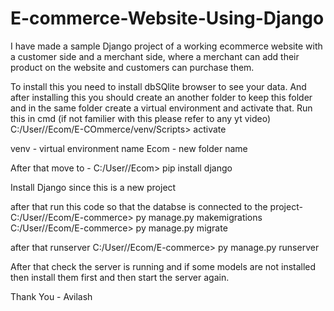 # E-commerce-Website-Using-Django
I have made a sample Django project of a working ecommerce website with a customer side and a merchant side, where a merchant can add their product on the website and customers can purchase them.

To install this you need to install dbSQlite browser to see your data. And after installing this you should create an another folder to keep this folder and in the same folder create a virtual environment and activate that. Run this in cmd (if not familier with this please refer to any yt video) C:/User//Ecom/E-COmmerce/venv/Scripts> activate

venv - virtual environment name Ecom - new folder name

After that move to - C:/User//Ecom> pip install django

Install Django since this is a new project

after that run this code so that the databse is connected to the project- C:/User//Ecom/E-commerce> py manage.py makemigrations C:/User//Ecom/E-commerce> py manage.py migrate

after that runserver C:/User//Ecom/E-commerce> py manage.py runserver

After that check the server is running and if some models are not installed then install them first and then start the server again.

Thank You - Avilash

